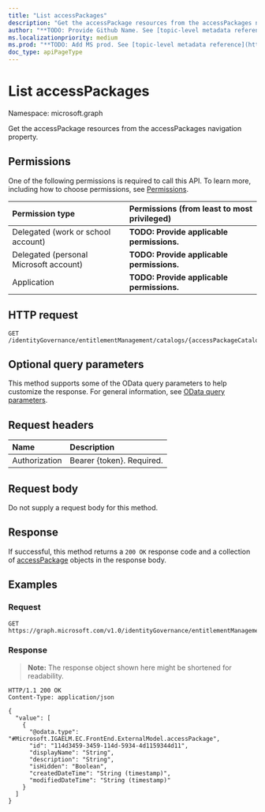 ```yaml
---
title: "List accessPackages"
description: "Get the accessPackage resources from the accessPackages navigation property."
author: "**TODO: Provide Github Name. See [topic-level metadata reference](https://msgo.azurewebsites.net/add/document/guidelines/metadata.html#topic-level-metadata)**"
ms.localizationpriority: medium
ms.prod: "**TODO: Add MS prod. See [topic-level metadata reference](https://msgo.azurewebsites.net/add/document/guidelines/metadata.html#topic-level-metadata)**"
doc_type: apiPageType
---
```


# List accessPackages
Namespace: microsoft.graph



Get the accessPackage resources from the accessPackages navigation property.

## Permissions
One of the following permissions is required to call this API. To learn more, including how to choose permissions, see [Permissions](/graph/permissions-reference).

|Permission type|Permissions (from least to most privileged)|
|:---|:---|
|Delegated (work or school account)|**TODO: Provide applicable permissions.**|
|Delegated (personal Microsoft account)|**TODO: Provide applicable permissions.**|
|Application|**TODO: Provide applicable permissions.**|

## HTTP request

<!-- {
  "blockType": "ignored"
}
-->
``` http
GET /identityGovernance/entitlementManagement/catalogs/{accessPackageCatalogId}/accessPackages
```

## Optional query parameters
This method supports some of the OData query parameters to help customize the response. For general information, see [OData query parameters](/graph/query-parameters).

## Request headers
|Name|Description|
|:---|:---|
|Authorization|Bearer {token}. Required.|

## Request body
Do not supply a request body for this method.

## Response

If successful, this method returns a `200 OK` response code and a collection of [accessPackage](../resources/accesspackage.md) objects in the response body.

## Examples

### Request
<!-- {
  "blockType": "request",
  "name": "list_accesspackage"
}
-->
``` http
GET https://graph.microsoft.com/v1.0/identityGovernance/entitlementManagement/catalogs/{accessPackageCatalogId}/accessPackages
```


### Response
>**Note:** The response object shown here might be shortened for readability.
<!-- {
  "blockType": "response",
  "truncated": true,
  "@odata.type": "Collection(Microsoft.IGAELM.EC.FrontEnd.ExternalModel.accessPackage)"
}
-->
``` http
HTTP/1.1 200 OK
Content-Type: application/json

{
  "value": [
    {
      "@odata.type": "#Microsoft.IGAELM.EC.FrontEnd.ExternalModel.accessPackage",
      "id": "114d3459-3459-114d-5934-4d1159344d11",
      "displayName": "String",
      "description": "String",
      "isHidden": "Boolean",
      "createdDateTime": "String (timestamp)",
      "modifiedDateTime": "String (timestamp)"
    }
  ]
}
```

